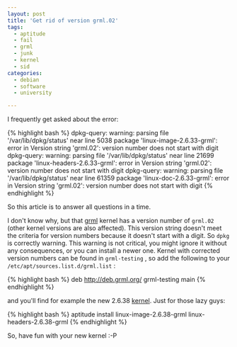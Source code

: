 ```yaml
---
layout: post
title: 'Get rid of version grml.02'
tags:
  - aptitude
  - fail
  - grml
  - junk
  - kernel
  - sid
categories:
  - debian
  - software
  - university

---
```


I frequently get asked about the error:



{% highlight bash %}
dpkg-query: warning: parsing file '/var/lib/dpkg/status' near line 5038 package 'linux-image-2.6.33-grml':
 error in Version string 'grml.02': version number does not start with digit
dpkg-query: warning: parsing file '/var/lib/dpkg/status' near line 21699 package 'linux-headers-2.6.33-grml':
 error in Version string 'grml.02': version number does not start with digit
dpkg-query: warning: parsing file '/var/lib/dpkg/status' near line 61359 package 'linux-doc-2.6.33-grml':
 error in Version string 'grml.02': version number does not start with digit
{% endhighlight %}



So this article is to answer all questions in a time.



I don't know why, but that <a href="http://grml.org/">grml</a> kernel has a version number of  `grml.02`  (other kernel versions are also affected). This version string doesn't meet the criteria for version numbers because it doesn't start with a digit. So  `dpkg`  is correctly warning. This warning is not critical, you might ignore it without any consequences, or you can install a newer one.
Kernel with corrected version numbers can be found in  `grml-testing` , so add the following to your  `/etc/apt/sources.list.d/grml.list` :



{% highlight bash %}
deb     http://deb.grml.org/ grml-testing main
{% endhighlight %}



and you'll find for example the new 2.6.38 <a href="http://www.kernel.org/">kernel</a>. Just for those lazy guys:



{% highlight bash %}
aptitude install linux-image-2.6.38-grml linux-headers-2.6.38-grml
{% endhighlight %}



So, have fun with your new kernel :-P
